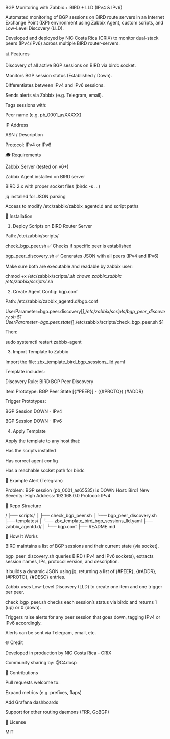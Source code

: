 BGP Monitoring with Zabbix + BIRD + LLD (IPv4 & IPv6)

Automated monitoring of BGP sessions on BIRD route servers in an Internet Exchange Point (IXP) environment using Zabbix Agent, custom scripts, and Low-Level Discovery (LLD).

Developed and deployed by NIC Costa Rica (CRIX) to monitor dual-stack peers (IPv4/IPv6) across multiple BIRD router-servers.

📊 Features

Discovery of all active BGP sessions on BIRD via birdc socket.

Monitors BGP session status (Established / Down).

Differentiates between IPv4 and IPv6 sessions.

Sends alerts via Zabbix (e.g. Telegram, email).

Tags sessions with:

Peer name (e.g. pb_0001_asXXXXX)

IP Address

ASN / Description

Protocol: IPv4 or IPv6

🎓 Requirements

Zabbix Server (tested on v6+)

Zabbix Agent installed on BIRD server

BIRD 2.x with proper socket files (birdc -s ...)

jq installed for JSON parsing

Access to modify /etc/zabbix/zabbix_agentd.d and script paths

🔧 Installation

1. Deploy Scripts on BIRD Router Server

Path: /etc/zabbix/scripts/

check_bgp_peer.sh  ✅ Checks if specific peer is established

bgp_peer_discovery.sh  ✅ Generates JSON with all peers (IPv4 and IPv6)

Make sure both are executable and readable by zabbix user:

chmod +x /etc/zabbix/scripts/*.sh
chown zabbix:zabbix /etc/zabbix/scripts/*.sh

2. Create Agent Config: bgp.conf

Path: /etc/zabbix/zabbix_agentd.d/bgp.conf

UserParameter=bgp.peer.discovery[*],/etc/zabbix/scripts/bgp_peer_discovery.sh $1
UserParameter=bgp.peer.state[*],/etc/zabbix/scripts/check_bgp_peer.sh $1

Then:

sudo systemctl restart zabbix-agent

3. Import Template to Zabbix

Import the file: zbx_template_bird_bgp_sessions_lld.yaml

Template includes:

Discovery Rule: BIRD BGP Peer Discovery

Item Prototype: BGP Peer State [{#PEER}] - ({#PROTO}) {#ADDR}

Trigger Prototypes:

BGP Session DOWN - IPv4

BGP Session DOWN - IPv6

4. Apply Template

Apply the template to any host that:

Has the scripts installed

Has correct agent config

Has a reachable socket path for birdc

🔔 Example Alert (Telegram)

Problem: BGP session (pb_0001_as65535) is DOWN
Host: Bird1 New
Severity: High
Address: 192.168.0.0
Protocol: IPv4

📂 Repo Structure

/
├── scripts/
│   ├── check_bgp_peer.sh
│   └── bgp_peer_discovery.sh
├── templates/
│   └── zbx_template_bird_bgp_sessions_lld.yaml
├── zabbix_agentd.d/
│   └── bgp.conf
├── README.md

🧠 How It Works

BIRD maintains a list of BGP sessions and their current state (via socket).

bgp_peer_discovery.sh queries BIRD (IPv4 and IPv6 sockets), extracts session names, IPs, protocol version, and description.

It builds a dynamic JSON using jq, returning a list of {#PEER}, {#ADDR}, {#PROTO}, {#DESC} entries.

Zabbix uses Low-Level Discovery (LLD) to create one item and one trigger per peer.

check_bgp_peer.sh checks each session’s status via birdc and returns 1 (up) or 0 (down).

Triggers raise alerts for any peer session that goes down, tagging IPv4 or IPv6 accordingly.

Alerts can be sent via Telegram, email, etc.

🌐 Credit

Developed in production by NIC Costa Rica - CRIX

Community sharing by: @C4rlosp

🌟 Contributions

Pull requests welcome to:

Expand metrics (e.g. prefixes, flaps)

Add Grafana dashboards

Support for other routing daemons (FRR, GoBGP)

📁 License

MIT
